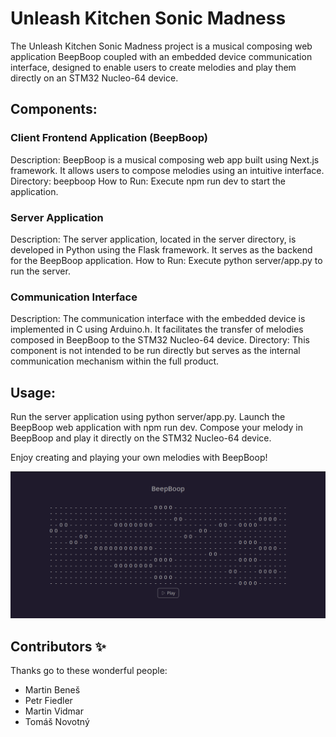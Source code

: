 # Unleash Kitchen Sonic Madness

The Unleash Kitchen Sonic Madness project is a musical composing web application BeepBoop coupled with an embedded device communication interface, designed to enable users to create melodies and play them directly on an STM32 Nucleo-64 device.

## Components:

### Client Frontend Application (BeepBoop)

Description: BeepBoop is a musical composing web app built using Next.js framework. It allows users to compose melodies using an intuitive interface.
Directory: beepboop
How to Run: Execute npm run dev to start the application.

### Server Application

Description: The server application, located in the server directory, is developed in Python using the Flask framework. It serves as the backend for the BeepBoop application.
How to Run: Execute python server/app.py to run the server.

### Communication Interface

Description: The communication interface with the embedded device is implemented in C using Arduino.h. It facilitates the transfer of melodies composed in BeepBoop to the STM32 Nucleo-64 device.
Directory: This component is not intended to be run directly but serves as the internal communication mechanism within the full product.

## Usage:

Run the server application using python server/app.py.
Launch the BeepBoop web application with npm run dev.
Compose your melody in BeepBoop and play it directly on the STM32 Nucleo-64 device.

Enjoy creating and playing your own melodies with BeepBoop!

![image](.template_images/beepboop.png)

## Contributors ✨

Thanks go to these wonderful people:

-   Martin Beneš
-   Petr Fiedler
-   Martin Vidmar
-   Tomáš Novotný
